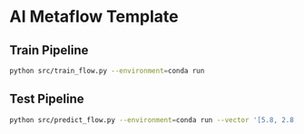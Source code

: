 # AI Metaflow Template

## Train Pipeline

```bash
python src/train_flow.py --environment=conda run
```

## Test Pipeline

```bash
python src/predict_flow.py --environment=conda run --vector '[5.8, 2.8, 5.1, 2.4]'
```